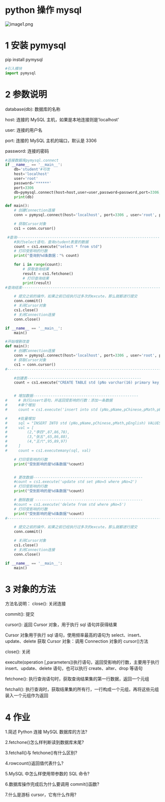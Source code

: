 # python 操作 mysql

![image1.png](https://minio.qingxzd.com/python/image-1_1630289289202.png)

# 1 安装 pymysql

pip install pymysql

```python
#引入模块
import pymysql
```

# 2 参数说明

database(db): 数据库的名称

host: 连接的 MySQL 主机，如果是本地连接则是'localhost'

user: 连接的用户名

port: 连接的 MySQL 主机的端口，默认是 3306

password: 连接的密码

```python
#连接数据库pymysql.connect
if __name__ == '__main__':
    db='student'#可改
    host='localhost'
    user='root'
    password='******'
    port=3306
    db=pymysql.connect(host=host,user=user,password=password,port=3306,database=db,charset='utf8')
    print(db)
```

```python
def main():
    # 创建Connection连接
    conn = pymysql.connect(host='localhost', port=3306 , user='root', password='sh99', database='student',charset='utf8')

    # 获取Cursor对象
    cs1 = conn.cursor()

 #查询----------------------------------------------------------------------------------------------------------------------------
    #执行select语句，查询student表里的数据
    count = cs1.execute("select * from std")
    # 打印受影响的行数
    print("查询到%d条数据："% count)

    for i in range(count):
        # 获取查询结果
        result = cs1.fetchone()
        # 打印查询结果
        print(result)
#查询结束-----------------------------------------------------------------------------------------------------------------------------

    # 提交之前的操作，如果之前已经执行过多次的excute，那么就都进行提交
    conn.commit()
    # 关闭Cursor对象
    cs1.close()
    # 关闭Connection连接
    conn.close()

if __name__ == '__main__':
    main()
```

```python
#开始增删改查
def main():
    # 创建Connection连接
    conn = pymysql.connect(host='localhost', port=3306 , user='root', password='sh99', database='student',charset='utf8')
    # 获取Cursor对象
    cs1 = conn.cursor()
#--------------------------------------------------------------------------------------------------------------------------

    #创建表----------------------------------------------------
    count = cs1.execute("CREATE TABLE std (pNo varchar(16) primary key, pName varchar(16), pChinese float, pMath float, pEnglish float)")


    # 增加数据------------------------------------------------
#     # 执行insert语句，并返回受影响的行数：添加一条数据
#     #单个增加
#     count = cs1.execute('insert into std (pNo,pName,pChinese,pMath,pEnglish) values (1,"张三",90,95,98)')

#     #批量增加
#     sql = "INSERT INTO std (pNo,pName,pChinese,pMath,pEnglish) VALUES (%s,%s,%s,%s,%s)"
#     val = [
#         (2,"李四",87,86,78),
#         (3,"张五",65,86,88),
#         (4,"王六",95,89,97)
#     ]
#     count = cs1.executemany(sql, val)

    # 打印受影响的行数
    print("受到影响的是%d条数据"%count)


    # 更改数据--------------------------------------------------
    #count = cs1.execute('update std set pNo=5 where pNo=2')
    # 打印受影响的行数
    print("受到影响的是%d条数据"%count)

    # 删除数据 -------------------------------------------------
    #count = cs1.execute('delete from std where pNo=5')
    # 打印受影响的行数
    print("受到影响的是%d条数据"%count)
#----------------------------------------------------------------------------------------------------------------------------

    # 提交之前的操作，如果之前已经执行过多次的excute，那么就都进行提交
    conn.commit()

    # 关闭Cursor对象
    cs1.close()
    # 关闭Connection连接
    conn.close()

if __name__ == '__main__':
    main()
```

# 3 对象的方法

方法名说明：
close(): 关闭连接

commit(): 提交

cursor(): 返回 Cursor 对象，用于执行 sql 语句并获得结果

Cursor 对象用于执行 sql 语句，使用频率最高的语句为 select、insert、update、delete
获取 Cursor 对象：调用 Connection 对象的 cursor()方法

close(): 关闭

execulte(operation [,parameters])执行语句，返回受影响的行数，主要用于执行 insert、update、delete 语句，也可以执行 create、alter、drop 等语句

fetchone(): 执行查询语句时，获取查询结果集的第一行数据，返回一个元组

fetchall(): 执行查询时，获取结果集的所有行，一行构成一个元组，再将这些元组装入一个元组作为返回

# 4 作业

1.简述 Python 连接 MySQL 数据库的方法?

2.fetchone()怎么样判断读到数据库末尾?

3.fetchall()与 fetchone()有什么区别?

4.rowcount()返回值代表什么?

5.MySQL 中怎么样使用带参数的 SQL 命令?

6.数据库操作完成后为什么要调用 commit()函数?

7.什么是游标 cursor，它有什么作用?
